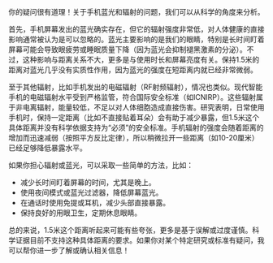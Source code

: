 你的疑问很有道理！关于手机蓝光和辐射的问题，我们可以从科学的角度来分析。

首先，手机屏幕发出的蓝光确实存在，但它的辐射强度非常低，对人体健康的直接影响通常被认为是可以忽略的。蓝光主要影响的是我们的眼睛，特别是长时间盯着屏幕可能会导致眼疲劳或睡眠质量下降（因为蓝光会抑制褪黑激素的分泌）。不过，这种影响与距离关系不大，更多是与使用时长和屏幕亮度有关。保持1.5米的距离对蓝光几乎没有实质性作用，因为蓝光的强度在短距离内就已经非常微弱。

至于其他辐射，比如手机发出的电磁辐射（RF射频辐射），情况也类似。现代智能手机的电磁辐射水平受到严格监管，符合国际安全标准（如ICNIRP）。这些辐射属于非电离辐射，能量较低，不足以对人体细胞造成直接伤害。研究表明，日常使用手机时，保持一定距离（比如不直接贴着耳朵）会有助于减少暴露，但1.5米这个具体距离并没有科学依据支持为“必须”的安全标准。手机辐射的强度会随着距离的增加而迅速减弱（按照平方反比定律），所以稍微拉开一些距离（如10-20厘米）已经足够降低暴露水平。

如果你担心辐射或蓝光，可以采取一些简单的方法，比如：
- 减少长时间盯着屏幕的时间，尤其是晚上。
- 使用夜间模式或蓝光过滤器，降低屏幕蓝光。
- 在通话时使用免提或耳机，减少头部直接暴露。
- 保持良好的用眼卫生，定期休息眼睛。

总的来说，1.5米这个距离听起来可能有些夸张，更多是基于误解或过度谨慎。科学证据目前不支持这种具体距离的要求。如果你对某个特定研究或标准有疑问，我可以帮你进一步了解或确认相关信息！